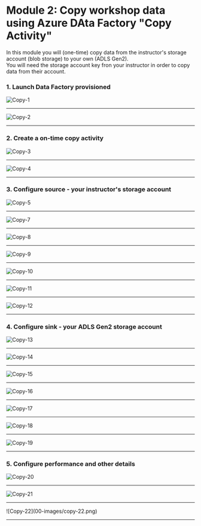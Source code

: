 # Module 2: Copy workshop data using Azure DAta Factory "Copy Activity"

In this module you will (one-time) copy data from the instructor's storage account (blob storage) to your own (ADLS Gen2).<br>
You will need the storage account key fron your instructor in order to copy data from their account.

### 1. Launch Data Factory provisioned

![Copy-1](00-images/copy-1.png)

<hr>

![Copy-2](00-images/copy-2.png)

<hr>

### 2.  Create a on-time copy activity

![Copy-3](00-images/copy-3.png)

<hr>

![Copy-4](00-images/copy-4.png)

<hr>

### 3.  Configure source - your instructor's storage account

![Copy-5](00-images/copy-5.png)

<hr>

![Copy-7](00-images/copy-7.png)

<hr>

![Copy-8](00-images/copy-8.png)

<hr>

![Copy-9](00-images/copy-9.png)

<hr>

![Copy-10](00-images/copy-10.png)

<hr>

![Copy-11](00-images/copy-11.png)

<hr>

![Copy-12](00-images/copy-12.png)

<hr>

### 4.  Configure sink - your ADLS Gen2 storage account

![Copy-13](00-images/copy-13.png)

<hr>

![Copy-14](00-images/copy-14.png)

<hr>

![Copy-15](00-images/copy-15.png)

<hr>

![Copy-16](00-images/copy-16.png)

<hr>

![Copy-17](00-images/copy-17.png)

<hr>

![Copy-18](00-images/copy-18.png)

<hr>

![Copy-19](00-images/copy-19.png)

<hr>


### 5.  Configure performance and other details


![Copy-20](00-images/copy-20.png)

<hr>

![Copy-21](00-images/copy-21.png)

<hr>
![Copy-22](00-images/copy-22.png)

<hr>


